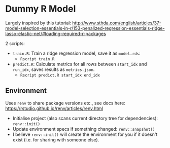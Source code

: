# Dummy R Model

Largely inspired by this tutorial: http://www.sthda.com/english/articles/37-model-selection-essentials-in-r/153-penalized-regression-essentials-ridge-lasso-elastic-net/#loading-required-r-packages

2 scripts:
* `train.R`: Train a ridge regression model, save it as `model.rds`:
  - `Rscript train.R`
* `predict.R`: Calculate metrics for all rows between `start_idx` and `run_idx`, saves results as `metrics.json`.
  - `Rscript predict.R start_idx end_idx`
  
## Environment

Uses `renv` to share package versions etc., see docs here: https://rstudio.github.io/renv/articles/renv.html
* Initialise project (also scans current directory tree for dependencies): `renv::init()`
* Update environment specs if something changed: `renv::snapshot()`
* I believe `renv::init()` will create the environment for you if it doesn't exist (i.e. for sharing with someone else).
